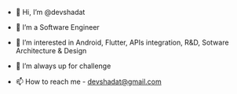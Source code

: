 - 👋 Hi, I’m @devshadat
- 🌱 I’m a Software Engineer
- 👀 I’m interested in Android, Flutter, APIs integration, R&D, Sotware Architecture & Design 

- 💞️ I’m always up for challenge 
- 📫 How to reach me - devshadat@gmail.com 

<!---
devshadat/devshadat is a ✨ special ✨ repository because its `README.md` (this file) appears on your GitHub profile.
You can click the Preview link to take a look at your changes.
--->
